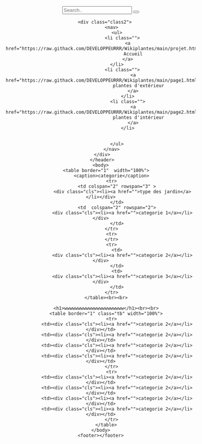 <html lang="fr">
    <head>
        <meta charset="utf-8">
        <link rel="stylesheet" href="https://raw.githack.com/DEVELOPPEURRR/Wikiplantes/main/projet.css">
        <link rel="stylesheet" href="https://cdnjs.cloudflare.com/ajax/libs/font-awesome/4.7.0/css/font-awesome.min.css">
    </head>
    <header >
        <div class="class1">
        <form class="example" action="/action_page.php" style="margin:auto;max-width:300px">
            <input type="text" placeholder="Search.." name="search2">
            <button type="submit"><i class="fa fa-search"></i></button>
          </form>           
        </div>
               
        <div class="class2"> 
            <nav>
                <ul>
                    <li class="">
                        <a href="https://raw.githack.com/DEVELOPPEURRR/Wikiplantes/main/projet.html">
                            Accueil
                        </a>
                    </li>    
                    <li class="">
                            <a href="https://raw.githack.com/DEVELOPPEURRR/Wikiplantes/main/page1.html">        
                                plantes d'extérieur
                            </a>
                        </li>
                        <li class="">
                            <a href="https://raw.githack.com/DEVELOPPEURRR/Wikiplantes/main/page2.html">
                                plantes d'intérieur
                            </a>
                        </li>
                        
                        
                </ul>
            </nav>
        </div>   
     </header>
    <body>
        <table border="1"  width="100%">
            <caption>categorie</caption>
            <tr>
                <td colspan="2" rowspan="3" >
                    <div class="cls"><li><a href="">type des jardin</a></li></div>
                </td>
                <td  colspan="2" rowspan="2">
                    <div class="cls"><li><a href="">categorie 1</a></li></div>
                </td>
            </tr>
            <tr>
            </tr>
            <tr>
                <td>
                    <div class="cls"><li><a href="">categorie 2</a></li></div>
                </td>
                <td>
                    <div class="cls"><li><a href="">categorie 3</a></li></div>
                </td>
            </tr>
        </table><br><br>

        <h1>wwwwwwwwwwwwwwwwwwwwww</h1><br><br>
        <table border="1" class="tb" width="100%">
            <tr>
                <td><div class="cls"><li><a href="">categorie 2</a></li></div></td>
                <td><div class="cls"><li><a href="">categorie 2</a></li></div></td>
                <td><div class="cls"><li><a href="">categorie 2</a></li></div></td>
                <td><div class="cls"><li><a href="">categorie 2</a></li></div></td>
            </tr>
            <tr>
                <td><div class="cls"><li><a href="">categorie 2</a></li></div></td>
                <td><div class="cls"><li><a href="">categorie 2</a></li></div></td>
                <td><div class="cls"><li><a href="">categorie 2</a></li></div></td>
                <td><div class="cls"><li><a href="">categorie 2</a></li></div></td>
            </tr>
        </table>
    </body>
    <footer></footer>

</html>
